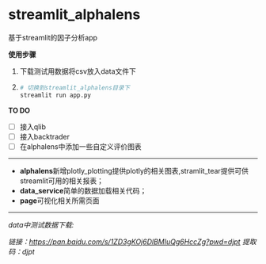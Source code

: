 # streamlit_alphalens
基于streamlit的因子分析app

**使用步骤**

1. 下载测试用数据将csv放入data文件下

2. ```bash
   # 切换到streamlit_alphalens目录下
   streamlit run app.py
   ```



**TO DO**

- [ ] 接入qlib
- [ ] 接入backtrader
- [ ] 在alphalens中添加一些自定义评价图表

------

- **alphalens**新增plotly_plotting提供plotly的相关图表,stramlit_tear提供可供streamlit可用的相关报表；
- **data_service**简单的数据加载相关代码；
- **page**可视化相关所需页面

------

*data中测试数据下载:*

*链接：https://pan.baidu.com/s/1ZD3gKOj6DlBMIuQg6HccZg?pwd=djpt* 
*提取码：djpt* 
